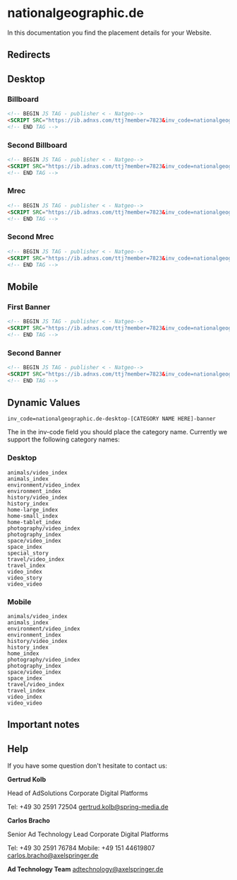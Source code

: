 # nationalgeographic.de

In this documentation you find the placement details for your Website.  

## Redirects 
## Desktop
### Billboard

```html
<!-- BEGIN JS TAG - publisher < - Natgeo-->
<SCRIPT SRC="https://ib.adnxs.com/ttj?member=7823&inv_code=nationalgeographic.de-desktop-home-large_index-billboard&size=970x250&promo_sizes=800x250&psa=0&promo_alignment=[center]&gdpr=0&gdpr_consent=[CONSENT_STRING]&cb=[CACHEBUSTER]&pubclick=[INSERT_CLICK_TAG]" TYPE="text/javascript"></SCRIPT>
<!-- END TAG -->
```

### Second Billboard

```html
<!-- BEGIN JS TAG - publisher < - Natgeo-->
<SCRIPT SRC="https://ib.adnxs.com/ttj?member=7823&inv_code=nationalgeographic.de-desktop-home-large_index-billboard_btf&size=970x250&promo_sizes=800x250&psa=0&promo_alignment=[center]&gdpr=0&gdpr_consent=[CONSENT_STRING]&cb=[CACHEBUSTER]&pubclick=[INSERT_CLICK_TAG]" TYPE="text/javascript"></SCRIPT>
<!-- END TAG -->
```

### Mrec

```html
<!-- BEGIN JS TAG - publisher < - Natgeo-->
<SCRIPT SRC="https://ib.adnxs.com/ttj?member=7823&inv_code=nationalgeographic.de-desktop-home-large_index-mrec&size=300x250&promo_sizes=300x600&psa=0&promo_alignment=[center]&gdpr=0&gdpr_consent=[CONSENT_STRING]&cb=[CACHEBUSTER]&pubclick=[INSERT_CLICK_TAG]" TYPE="text/javascript"></SCRIPT>
<!-- END TAG -->
```

### Second Mrec

```html
<!-- BEGIN JS TAG - publisher < - Natgeo-->
<SCRIPT SRC="https://ib.adnxs.com/ttj?member=7823&inv_code=nationalgeographic.de-desktop-home-large_index-mrec_btf&size=300x250&promo_sizes=300x600&psa=0&promo_alignment=[center]&gdpr=0&gdpr_consent=[CONSENT_STRING]&cb=[CACHEBUSTER]&pubclick=[INSERT_CLICK_TAG]" TYPE="text/javascript"></SCRIPT>
<!-- END TAG -->
```

## Mobile

### First Banner

```html
<!-- BEGIN JS TAG - publisher < - Natgeo-->
<SCRIPT SRC="https://ib.adnxs.com/ttj?member=7823&inv_code=nationalgeographic.de-mew-home-large_index-banner&size=300x250&promo_sizes=320x50,320x75,320x160&psa=0&promo_alignment=[center]&gdpr=0&gdpr_consent=[CONSENT_STRING]&cb=[CACHEBUSTER]&pubclick=[INSERT_CLICK_TAG]" TYPE="text/javascript"></SCRIPT>
<!-- END TAG -->
```

### Second Banner

```html
<!-- BEGIN JS TAG - publisher < - Natgeo-->
<SCRIPT SRC="https://ib.adnxs.com/ttj?member=7823&inv_code=nationalgeographic.de-mew-home-large_index-mrec&size=300x250&promo_sizes=320x50,320x75,320x160&psa=0&promo_alignment=[center]&gdpr=0&gdpr_consent=[CONSENT_STRING]&cb=[CACHEBUSTER]&pubclick=[INSERT_CLICK_TAG]" TYPE="text/javascript"></SCRIPT>
<!-- END TAG -->
```

## Dynamic Values

`inv_code=nationalgeographic.de-desktop-[CATEGORY NAME HERE]-banner`

The in the inv-code field you should place the category name. Currently we support the following category names:
### Desktop 
```
animals/video_index
animals_index
environment/video_index
environment_index
history/video_index
history_index
home-large_index
home-small_index
home-tablet_index
photography/video_index
photography_index
space/video_index
space_index
special_story
travel/video_index
travel_index
video_index
video_story
video_video
```
### Mobile
```
animals/video_index
animals_index
environment/video_index
environment_index
history/video_index
history_index
home_index
photography/video_index
photography_index
space/video_index
space_index
travel/video_index
travel_index
video_index
video_video

```



## Important notes



## Help

If you have some question don't hesitate to contact us:


__Gertrud Kolb__
 
  Head of AdSolutions
  Corporate Digital Platforms

  Tel: +49 30 2591 72504
  gertrud.kolb@spring-media.de


__Carlos Bracho__
 
  Senior Ad Technology Lead 
  Corporate Digital Platforms
  
  Tel: +49 30 2591 76784
  Mobile: +49 151 44619807 
  carlos.bracho@axelspringer.de

__Ad Technology Team__
  adtechnology@axelspringer.de
  
